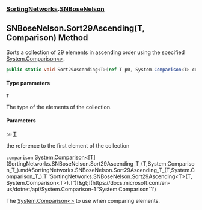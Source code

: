 ### [SortingNetworks](SortingNetworks.md 'SortingNetworks').[SNBoseNelson](SortingNetworks.SNBoseNelson.md 'SortingNetworks.SNBoseNelson')

## SNBoseNelson.Sort29Ascending<T>(T, Comparison<T>) Method

Sorts a collection of 29 elements in ascending order using the specified [System.Comparison&lt;&gt;](https://docs.microsoft.com/en-us/dotnet/api/System.Comparison-1 'System.Comparison`1').

```csharp
public static void Sort29Ascending<T>(ref T p0, System.Comparison<T> comparison);
```
#### Type parameters

<a name='SortingNetworks.SNBoseNelson.Sort29Ascending_T_(T,System.Comparison_T_).T'></a>

`T`

The type of the elements of the collection.
#### Parameters

<a name='SortingNetworks.SNBoseNelson.Sort29Ascending_T_(T,System.Comparison_T_).p0'></a>

`p0` [T](SortingNetworks.SNBoseNelson.Sort29Ascending_T_(T,System.Comparison_T_).md#SortingNetworks.SNBoseNelson.Sort29Ascending_T_(T,System.Comparison_T_).T 'SortingNetworks.SNBoseNelson.Sort29Ascending<T>(T, System.Comparison<T>).T')

the reference to the first element of the collection

<a name='SortingNetworks.SNBoseNelson.Sort29Ascending_T_(T,System.Comparison_T_).comparison'></a>

`comparison` [System.Comparison&lt;](https://docs.microsoft.com/en-us/dotnet/api/System.Comparison-1 'System.Comparison`1')[T](SortingNetworks.SNBoseNelson.Sort29Ascending_T_(T,System.Comparison_T_).md#SortingNetworks.SNBoseNelson.Sort29Ascending_T_(T,System.Comparison_T_).T 'SortingNetworks.SNBoseNelson.Sort29Ascending<T>(T, System.Comparison<T>).T')[&gt;](https://docs.microsoft.com/en-us/dotnet/api/System.Comparison-1 'System.Comparison`1')

The [System.Comparison&lt;&gt;](https://docs.microsoft.com/en-us/dotnet/api/System.Comparison-1 'System.Comparison`1') to use when comparing elements.